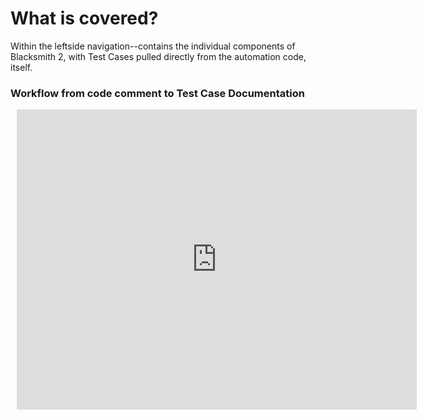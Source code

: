 # What is covered?

Within the leftside navigation--contains the individual components of Blacksmith 2, with Test Cases 
pulled directly from the automation code, itself.

### Workflow from code comment to Test Case Documentation

<div style="width: 640px; height: 480px; margin: 10px; position: relative;"><iframe allowfullscreen frameborder="0" style="width:640px; height:480px" src="https://app.lucidchart.com/documents/embeddedchart/fec47830-4fe1-4dbf-8591-c4d3ea08c865" id="PygjTmLSUN0i"></iframe></div>


